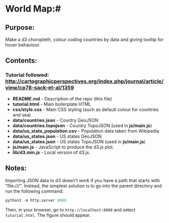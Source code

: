 # World Map:#

## Purpose: ##

Make a d3 choropleth, colour coding countries by data and giving tooltip for hover behaviour.

## Contents: ##

### Tutorial followed: http://cartographicperspectives.org/index.php/journal/article/view/cp78-sack-et-al/1359 ###

* **README.md** - Description of the repo (this file)
* **tutorial.html** - Main boilerplate HTML
* **css/style.css** - Main CSS styling (such as default colour for countries and sea)
* **data/countries.json** - Country GeoJSON
* **data/countries.topojson** - Country TopoJSON (used in **js/main.js**)
* **data/us_state_population.csv** - Population data taken from Wikipedia
* **data/us_states.json** - US states GeoJSON
* **data/us_states.json** - US states TopoJSON (used in **js/main.js**)
* **js/main.js** - JavaScript to produce the d3.js plot.
* **lib/d3.min.js** - Local version of d3.js.

## Notes: ##

Importing JSON data to d3 doesn't work if you have a path that starts with "file:///". Instead, the simplest solution is to go into the parent directory and run the following command:

```python
python3 -m http.server 8000
```

Then, in your browser, go to `http://localhost:8000` and select `tutorial.html`. The figure should appear.
